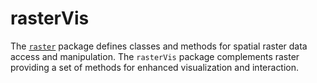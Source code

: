 rasterVis
=========

The [`raster`](http://cran.r-project.org/web/packages/raster/index.html) package defines classes and methods for spatial raster data access and manipulation. The `rasterVis` package complements raster providing a set of methods for enhanced visualization and interaction.
